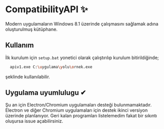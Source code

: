# CompatibilityAPI ✨
Modern uygulamaların Windows 8.1 üzerinde çalışmasını sağlamak adına oluşturulmuş kütüphane. 

## Kullanım
İlk kurulum için `setup.bat` yonetici olarak çalıştırılıp kurulum bitirildiğinde;                                                                                                  

```bash 
  apiv1.exe C:\uygulama\yolu\ornek.exe
```                                                                                                                                     


şeklinde kullanılabilir.

## Uygulama uyumlulugu ✔
Şu an için Electron/Chromium uygulamaları desteği bulunmamaktadır.
Electron ve diğer Chromium uygulamaları için destek ikinci versiyon üzerinde planlanıyor.
Geri kalan programları listelemedim fakat bir sıkıntı oluşursa issue açabilirsiniz.
